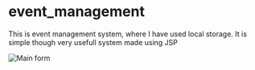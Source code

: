 # event_management
This is event management system, where I have used local storage.
It is simple though very usefull system made using JSP

![Main form](https://github.com/[karanb786]/event_management/blob/main/mainform.png?raw=true)
